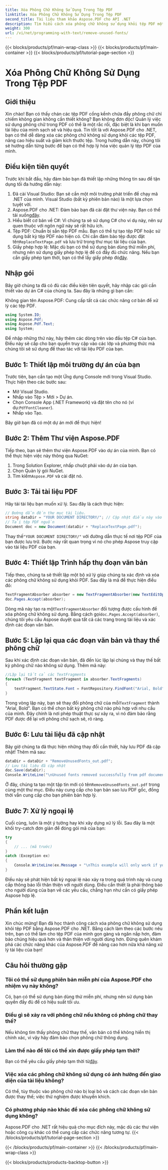 ```yaml
---
title: Xóa Phông Chữ Không Sử Dụng Trong Tệp PDF
linktitle: Xóa Phông Chữ Không Sử Dụng Trong Tệp PDF
second_title: Tài liệu tham khảo Aspose.PDF cho API .NET
description: Tìm hiểu cách xóa phông chữ không sử dụng khỏi tệp PDF một cách dễ dàng bằng Aspose.PDF cho .NET. Cải thiện hiệu suất và giảm kích thước tệp.
weight: 300
url: /vi/net/programming-with-text/remove-unused-fonts/
---
```


{{< blocks/products/pf/main-wrap-class >}}
{{< blocks/products/pf/main-container >}}
{{< blocks/products/pf/tutorial-page-section >}}

# Xóa Phông Chữ Không Sử Dụng Trong Tệp PDF

## Giới thiệu

Xin chào! Bạn có thấy chán các tệp PDF cồng kềnh chứa đầy phông chữ chỉ chiếm không gian không cần thiết không? Bạn không đơn độc! Quản lý việc sử dụng phông chữ trong PDF có thể là một rắc rối, đặc biệt là khi bạn muốn tài liệu của mình sạch sẽ và hiệu quả. Tin tốt là với Aspose.PDF cho .NET, bạn có thể dễ dàng xóa các phông chữ không sử dụng khỏi các tệp PDF, nâng cao hiệu suất và giảm kích thước tệp. Trong hướng dẫn này, chúng tôi sẽ hướng dẫn từng bước để bạn có thể hợp lý hóa việc quản lý tệp PDF của mình.

## Điều kiện tiên quyết

Trước khi bắt đầu, hãy đảm bảo bạn đã thiết lập những thông tin sau để tận dụng tối đa hướng dẫn này:

1. Đã cài Visual Studio: Bạn sẽ cần một môi trường phát triển để chạy mã .NET của mình. Visual Studio (bất kỳ phiên bản nào) là một lựa chọn tuyệt vời.
2.  Aspose.PDF cho .NET: Đảm bảo bạn đã cài đặt thư viện này. Bạn có thể tải xuống[đây](https://releases.aspose.com/pdf/net/).
3. Hiểu biết cơ bản về C#: Vì chúng ta sẽ sử dụng C# cho ví dụ này, nên sự quen thuộc với ngôn ngữ này sẽ rất hữu ích.
4. Tệp PDF: Chuẩn bị sẵn tệp PDF mẫu. Bạn có thể tự tạo tệp PDF hoặc sử dụng bất kỳ tệp PDF nào hiện có. Chỉ cần đảm bảo tệp được đặt tên`ReplaceTextPage.pdf` và lưu trữ trong thư mục tài liệu của bạn.
5.  Giấy phép hợp lệ: Mặc dù bạn có thể sử dụng bản dùng thử miễn phí, nhưng nên sử dụng giấy phép hợp lệ để có đầy đủ chức năng. Nếu bạn cần giấy phép tạm thời, bạn có thể lấy giấy phép đó[đây](https://purchase.aspose.com/temporary-license/).

## Nhập gói

Bây giờ chúng ta đã có đủ các điều kiện tiên quyết, hãy nhập các gói cần thiết vào dự án C# của chúng ta. Sau đây là những gì bạn cần:

Không gian tên Aspose.PDF: Cung cấp tất cả các chức năng cơ bản để xử lý các tệp PDF.

```csharp
using System.IO;
using Aspose.Pdf;
using Aspose.Pdf.Text;
using System;
```

Để nhập những thứ này, hãy thêm các dòng trên vào đầu tệp C# của bạn. Điều này sẽ cấp cho bạn quyền truy cập vào các lớp và phương thức mà chúng tôi sẽ sử dụng để thao tác với tài liệu PDF của bạn.

## Bước 1: Thiết lập môi trường dự án của bạn

Trước tiên, bạn cần tạo một Ứng dụng Console mới trong Visual Studio. Thực hiện theo các bước sau:

- Mở Visual Studio.
- Nhấp vào Tệp > Mới > Dự án.
-  Chọn Console App (.NET Framework) và đặt tên cho nó (ví dụ:`PdfFontCleaner`).
- Nhấp vào Tạo.

Bây giờ bạn đã có một dự án mới để thực hiện!

## Bước 2: Thêm Thư viện Aspose.PDF

Tiếp theo, bạn sẽ thêm thư viện Aspose.PDF vào dự án của mình. Bạn có thể thực hiện việc này thông qua NuGet:

1. Trong Solution Explorer, nhấp chuột phải vào dự án của bạn.
2. Chọn Quản lý gói NuGet.
3.  Tìm kiếm`Aspose.PDF` và cài đặt nó.

## Bước 3: Tải tài liệu PDF

Hãy tải tài liệu bạn muốn xử lý. Sau đây là cách thực hiện:

```csharp
// Đường dẫn đến thư mục tài liệu.
string dataDir = "YOUR DOCUMENT DIRECTORY/"; // Cập nhật điều này vào đường dẫn của bạn
// Tải tệp PDF nguồn
Document doc = new Document(dataDir + "ReplaceTextPage.pdf");
```

 Thay thế`"YOUR DOCUMENT DIRECTORY/"` với đường dẫn thực tế nơi tệp PDF của bạn được lưu trữ. Bước này rất quan trọng vì nó cho phép Aspose truy cập vào tài liệu PDF của bạn. 

## Bước 4: Thiết lập Trình hấp thụ đoạn văn bản

Tiếp theo, chúng ta sẽ thiết lập một bộ xử lý giúp chúng ta xác định và xóa các phông chữ không sử dụng khỏi PDF. Sau đây là mã để thực hiện điều đó:

```csharp
TextFragmentAbsorber absorber = new TextFragmentAbsorber(new TextEditOptions(TextEditOptions.FontReplace.RemoveUnusedFonts));
doc.Pages.Accept(absorber);
```

 Dòng mã này tạo ra một`TextFragmentAbsorber` đối tượng được cấu hình để xóa phông chữ không sử dụng. Bằng cách gọi`doc.Pages.Accept(absorber)`, chúng tôi yêu cầu Aspose duyệt qua tất cả các trang trong tài liệu và xác định các đoạn văn bản.

## Bước 5: Lặp lại qua các đoạn văn bản và thay thế phông chữ

Sau khi xác định các đoạn văn bản, đã đến lúc lặp lại chúng và thay thế bất kỳ phông chữ nào không sử dụng. Thêm mã này:

```csharp
//Lặp lại tất cả các TextFragments
foreach (TextFragment textFragment in absorber.TextFragments)
{
    textFragment.TextState.Font = FontRepository.FindFont("Arial, Bold");
}
```

 Trong vòng lặp này, bạn sẽ thay đổi phông chữ của mỗi`TextFragment` thành "Arial, Bold". Bạn có thể chọn bất kỳ phông chữ nào phù hợp với nhu cầu của mình. Đây chính là nơi phép thuật thực sự xảy ra, vì nó đảm bảo rằng PDF được để lại với phông chữ sạch sẽ, rõ ràng.

## Bước 6: Lưu tài liệu đã cập nhật

Bây giờ chúng ta đã thực hiện những thay đổi cần thiết, hãy lưu PDF đã cập nhật! Thêm mã sau:

```csharp
dataDir = dataDir + "RemoveUnusedFonts_out.pdf";
// Lưu tài liệu đã cập nhật
doc.Save(dataDir);
Console.WriteLine("\nUnused fonts removed successfully from pdf document.\nFile saved at " + dataDir);
```

 Ở đây, chúng ta tạo một tập tin mới có tên`RemoveUnusedFonts_out.pdf` trong cùng một thư mục. Điều này cung cấp cho bạn bản sao lưu PDF gốc, đồng thời vẫn cung cấp cho bạn phiên bản hợp lý.

## Bước 7: Xử lý ngoại lệ

Cuối cùng, luôn là một ý tưởng hay khi xây dựng xử lý lỗi. Sau đây là một khối try-catch đơn giản để đóng gói mã của bạn:

```csharp
try
{
    // ... (mã trước)
}
catch (Exception ex)
{
    Console.WriteLine(ex.Message + "\nThis example will only work if you apply a valid Aspose License. You can purchase full license or get 30-day temporary license from https://mua.aspose.com.");
}
```

Điều này sẽ phát hiện bất kỳ ngoại lệ nào xảy ra trong quá trình này và cung cấp thông báo lỗi thân thiện với người dùng. Điều cần thiết là phải thông báo cho người dùng của bạn về các yêu cầu, chẳng hạn như cần có giấy phép Aspose hợp lệ.

## Phần kết luận

Xin chúc mừng! Bạn đã học thành công cách xóa phông chữ không sử dụng khỏi tệp PDF bằng Aspose.PDF cho .NET. Bằng cách làm theo các bước nêu trên, bạn có thể làm cho tệp PDF của mình gọn gàng và ngăn nắp hơn, đảm bảo chúng hiệu quả hơn và thân thiện với người dùng hơn. Đừng quên khám phá các chức năng khác của Aspose.PDF để nâng cao hơn nữa khả năng xử lý tài liệu của bạn!

## Câu hỏi thường gặp

### Tôi có thể sử dụng phiên bản miễn phí của Aspose.PDF cho nhiệm vụ này không?
Có, bạn có thể sử dụng bản dùng thử miễn phí, nhưng nên sử dụng bản quyền đầy đủ để có hiệu suất tối ưu.

### Điều gì sẽ xảy ra với phông chữ nếu không có phông chữ thay thế?
Nếu không tìm thấy phông chữ thay thế, văn bản có thể không hiển thị chính xác, vì vậy hãy đảm bảo chọn phông chữ thông dụng.

### Làm thế nào để tôi có thể xin được giấy phép tạm thời?
 Bạn có thể yêu cầu giấy phép tạm thời từ[đây](https://purchase.aspose.com/temporary-license/).

### Việc xóa các phông chữ không sử dụng có ảnh hưởng đến giao diện của tài liệu không?
Có thể, tùy thuộc vào phông chữ nào bị loại bỏ và cách các đoạn văn bản được thay thế; việc thử nghiệm được khuyến khích.

### Có phương pháp nào khác để xóa các phông chữ không sử dụng không?
Aspose.PDF cho .NET rất hiệu quả cho mục đích này, mặc dù các thư viện hoặc công cụ khác có thể cung cấp các chức năng tương tự.
{{< /blocks/products/pf/tutorial-page-section >}}

{{< /blocks/products/pf/main-container >}}
{{< /blocks/products/pf/main-wrap-class >}}

{{< blocks/products/products-backtop-button >}}
